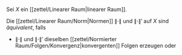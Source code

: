 Sei $X$ ein [[zettel/Linearer Raum|linearer Raum]].

Die [[zettel/Linearer Raum/Norm|Normen]] $\| \cdot \|$ und $\| \cdot \|'$ auf $X$ sind *äquivalent*, falls
- $\| \cdot \|$ und $\| \cdot \|'$ dieselben [[zettel/Normierter Raum/Folgen/Konvergenz|konvergenten]] Folgen erzeugen oder